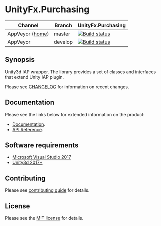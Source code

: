 # UnityFx.Purchasing

Channel  | Branch | UnityFx.Purchasing |
---------|--------|--------------------|
AppVeyor ([home](https://ci.appveyor.com/project/Arvtesh/unityfx-purchasing)) | master | [![Build status](https://ci.appveyor.com/api/projects/status/a5e3vfcy03e28bri/branch/master?svg=true)](https://ci.appveyor.com/project/Arvtesh/unityfx-purchasing/branch/master)
AppVeyor | develop | [![Build status](https://ci.appveyor.com/api/projects/status/a5e3vfcy03e28bri/branch/develop?svg=true)](https://ci.appveyor.com/project/Arvtesh/unityfx-purchasing/branch/develop)

## Synopsis

Unity3d IAP wrapper. The library provides a set of classes and interfaces that extend Unity IAP plugin.

Please see [CHANGELOG](CHANGELOG.md) for information on recent changes.

## Documentation
Please see the links below for extended information on the product:
- [Documentation](https://arvtesh.github.io/UnityFx.Purchasing/articles/intro.html).
- [API Reference](https://arvtesh.github.io/UnityFx.Purchasing/api/index.html).

## Software requirements

- [Microsoft Visual Studio 2017](https://www.visualstudio.com/vs/community/)
- [Unity3d 2017+](https://store.unity.com/)

## Contributing

Please see [contributing guide](CONTRIBUTING.md) for details.

## License

Please see the [MIT license](LICENSE.md) for details.